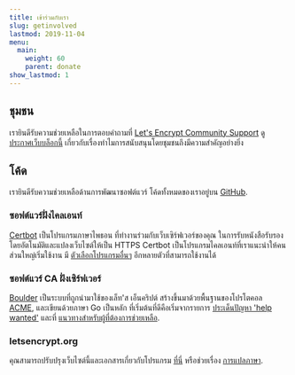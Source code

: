 ```yaml
---
title: เข้าร่วมกับเรา
slug: getinvolved
lastmod: 2019-11-04
menu:
  main:
    weight: 60
    parent: donate
show_lastmod: 1
---
```



## ชุมชน

เรายินดีรับความช่วยเหลือในการตอบคำถามที่ [Let's Encrypt Community Support](https://community.letsencrypt.org/) ดู [ประกาศเว็บบล็อกนี้](/2015/08/13/lets-encrypt-community-support.html) เกี่ยวกับเรื่องทำไมการสนับสนุนโดยชุมชนถึงมีความสำคัญอย่างยิ่ง

## โค้ด

เรายินดีรับความช่วยเหลือด้านการพัฒนาซอฟต์แวร์ โค้ดทั้งหมดของเราอยู่บน [GitHub](https://github.com/letsencrypt/).

### ซอฟต์แวร์ฝั่งไคลเอนท์

[Certbot](https://github.com/certbot/certbot) เป็นโปรแกรมภาษาไพธอน ที่ทำงานร่วมกับเว็บเซิร์ฟเวอร์ของคุณ ในการรับหนังสือรับรองโดยอัตโนมัติและแปลงเว็บไซต์ให้เป็น HTTPS Certbot เป็นโปรแกรมไคลเอนท์ที่เราแนะนำให้คนส่วนใหญ่เริ่มใช้งาน มี [ตัวเลือกโปรแกรมอื่นๆ](/docs/client-options) อีกหลายตัวที่สามารถใช้งานได้

### ซอฟต์แวร์​ CA ฝั่งเซิร์ฟเวอร์

[Boulder](https://github.com/letsencrypt/boulder) เป็นระบบที่ถูกนำมาใช้ของเล็ท'ส เอ็นคริปต์ สร้างขึ้นมาด้วยพื้นฐานของโปรโตคอล [ACME](https://tools.ietf.org/html/rfc8555), และเขียนด้วยภาษา Go เป็นหลัก ที่เริ่มต้นที่ดีคือเริ่มจากรายการ [ประเด็นปัญหา 'help wanted'](https://github.com/letsencrypt/boulder/labels/help%20wanted) และที่ [แนวทางสำหรับผู้ที่ต้องการช่วยเหลือ](https://github.com/letsencrypt/boulder/blob/main/docs/CONTRIBUTING.md).

### letsencrypt.org

คุณสามารถปรับปรุงเว็บไซต์นี้และเอกสารเกี่ยวกับโปรแกรม [ที่นี่](https://github.com/letsencrypt/website) หรือช่วยเรื่อง [การแปลภาษา](https://crowdin.com/project/lets-encrypt-website).
